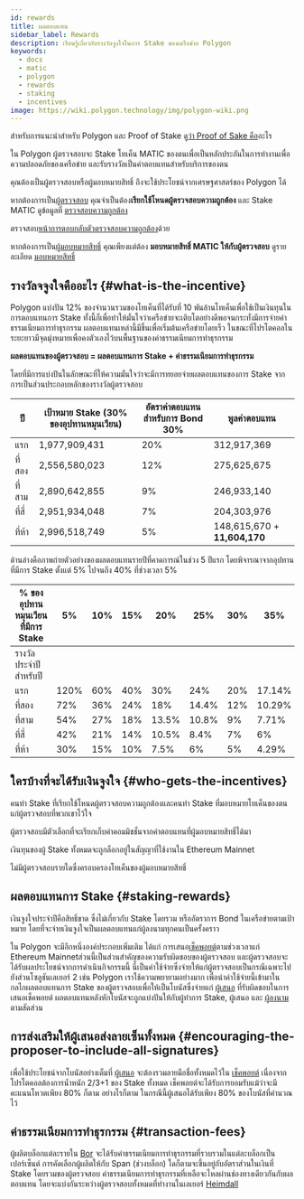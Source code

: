 ```yaml
---
id: rewards
title: ผลตอบแทน
sidebar_label: Rewards
description: เรียนรู้เกี่ยวกับรางวัลจูงใจในการ Stake ของเครือข่าย Polygon
keywords:
  - docs
  - matic
  - polygon
  - rewards
  - staking
  - incentives
image: https://wiki.polygon.technology/img/polygon-wiki.png
---
```


สำหรับการแนะนำสำหรับ Polygon และ Proof of Stake ดู[ว่า Proof of Sake คือ](/docs/home/polygon-basics/what-is-proof-of-stake)อะไร

ใน Polygon ผู้ตรวจสอบจะ Stake โทเค็น MATIC ของตนเพื่อเป็นหลักประกันในการทำงานเพื่อความปลอดภัยของเครือข่าย และรับรางวัลเป็นค่าตอบแทนสำหรับบริการของตน

คุณต้องเป็นผู้ตรวจสอบหรือผู้มอบหมายสิทธิ์ ถึงจะใช้ประโยชน์จากเศรษฐศาสตร์ของ Polygon ได้

หากต้องการเป็น[ผู้ตรวจสอบ](/docs/maintain/glossary.md#validator) คุณจำเป็นต้อง**เรียกใช้โหนดผู้ตรวจสอบความถูกต้อง** และ Stake MATIC ดูข้อมูลที่ [ตรวจสอบความถูกต้อง](/docs/maintain/validate/validator-index)

ตรวจสอบ[หน้าการตอบกลับตัวตรวจสอบความถูกต้อง](/docs/maintain/validate/validator-responsibilities)ด้วย

หากต้องการเป็น[ผู้มอบหมายสิทธิ์](/docs/maintain/glossary.md#delegator) คุณเพียงแต่ต้อง **มอบหมายสิทธิ์ MATIC ให้กับผู้ตรวจสอบ** ดูรายละเอียด [มอบหมายสิทธิ์](/docs/maintain/delegate/delegate)

## รางวัลจจูงใจคืออะไร {#what-is-the-incentive}

Polygon แบ่งปัน 12% ของจำนวนรวมของโทเค็นที่ได้รับที่ 10 พันล้านโทเค็นเพื่อใช้เป็นเงินทุนในการตอบแทนการ Stake ทั้งนี้ก็เพื่อทำให้มั่นใจว่าเครือข่ายจะเติบโตอย่างดีพอจนกระทั่งมีการจ่ายค่าธรรมเนียมการทำธุรกรรม ผลตอบแทนเหล่านี้มีขึ้นเพื่อเริ่มต้นเครือข่ายโดยเร็ว ในขณะที่โปรโตคอลในระยะยาวมีจุดมุ่งหมายเพื่อคงตัวเองไว้บนพื้นฐานของค่าธรรมเนียมการทำธุรกรรม

**ผลตอบแทนของผู้ตรวจสอบ = ผลตอบแทนการ Stake + ค่าธรรมเนียมการทำธุรกรรม**

โดยที่มีการแบ่งปันในลักษณะที่ให้ความมั่นใจว่าจะมีการทยอยจ่ายผลตอบแทนของการ Stake จากการเป็นส่วนประกอบหลักของรางวัลผู้ตรวจสอบ

| ปี | เป้าหมาย Stake (30% ของอุปทานหมุนเวียน) | อัตราค่าตอบแทนสำหรับการ Bond 30% | พูลค่าตอบแทน |
|---|---|---|---|
| แรก | 1,977,909,431 | 20% | 312,917,369 |
| ที่สอง | 2,556,580,023 | 12% | 275,625,675 |
| ที่สาม | 2,890,642,855 | 9% | 246,933,140 |
| ที่สี่ | 2,951,934,048 | 7% | 204,303,976 |
| ที่ห้า | 2,996,518,749 | 5% | 148,615,670 + **11,604,170** |

ด้านล่างคือภาพถ่ายตัวอย่างของผลตอบแทนรายปีที่คาดการณ์ในช่วง 5 ปีแรก โดยพิจารณาจากอุปทานที่มีการ Stake ตั้งแต่ 5% ไปจนถึง 40% ที่ช่วงเวลา 5%

| % ของอุปทานหมุนเวียนที่มีการ Stake | 5% | 10% | 15% | 20% | 25% | 30% | 35% | 40% |
|---|---|---|---|---|---|---|---|---|
| รางวัลประจำปี สำหรับปี |
| แรก | 120% | 60% | 40% | 30% | 24% | 20% | 17.14% | 15% |
| ที่สอง | 72% | 36% | 24% | 18% | 14.4% | 12% | 10.29% | 9% |
| ที่สาม | 54% | 27% | 18% | 13.5% | 10.8% | 9% | 7.71% | 6.75% |
| ที่สี่ | 42% | 21% | 14% | 10.5% | 8.4% | 7% | 6% | 5.25% |
| ที่ห้า | 30% | 15% | 10% | 7.5% | 6% | 5% | 4.29% | 3.75% |

## ใครบ้างที่จะได้รับเงินจูงใจ {#who-gets-the-incentives}

คนทำ Stake ที่เรียกใช้โหนดผู้ตรวจสอบความถูกต้องและคนทำ Stake ที่มอบหมายโทเค็นของตนแก่ผู้ตรวจสอบที่พวกเขาไว้ใจ

ผู้ตรวจสอบมีตัวเลือกที่จะเรียกเก็บค่าคอมมิชชั่นจากค่าตอบแทนที่ผู้มอบหมายสิทธิ์ได้มา

เงินทุนของผู้ Stake ทั้งหมดจะถูกล็อกอยู่ในสัญญาที่ใช้งานใน Ethereum Mainnet

ไม่มีผู้ตรวจสอบรายใดซึ่งครอบครองโทเค็นของผู้มอบหมายสิทธิ์

## ผลตอบแทนการ Stake {#staking-rewards}

เงินจูงใจประจำปีคือสิทธิ์ขาด ซึ่งไม่เกี่ยวกับ Stake โดยรวม หรืออัตราการ Bond ในเครือข่ายตามเป้าหมาย โดยที่จะจ่ายเงินจูงใจเป็นผลตอบแทนแก่ผู้ลงนามทุกคนเป็นครั้งคราว

ใน Polygon จะมีอีกหนึ่งองค์ประกอบเพิ่มเติม ได้แก่ การเสนอ[เช็คพอยต์](/docs/maintain/glossary.md#checkpoint-transaction)ตามช่วงเวลาแก่ Ethereum Mainnetส่วนนี้เป็นส่วนสำคัญของความรับผิดชอบของผู้ตรวจสอบ และผู้ตรวจสอบจะได้รับผลประโยชน์จากการดำเนินกิจกรรมนี้ นี่เป็นค่าใช้จ่ายซึ่งจ่ายให้แก่ผู้ตรวจสอบเป็นกรณีเฉพาะไปยังส่วนโซลูชันเลเยอร์ 2 เช่น Polygon เราใช้ความพยายามอย่างมาก เพื่อนำค่าใช้จ่ายนี้เข้ามาในกลไกผลตอบแทนการ Stake ของผู้ตรวจสอบเพื่อให้เป็นโบนัสซึ่งจ่ายแก่ [ผู้เสนอ](/docs/maintain/glossary.md#proposer) ที่รับผิดชอบในการเสนอเช็คพอยต์ ผลตอบแทนหลังหักโบนัสจะถูกแบ่งปันให้กับผู้ทำการ Stake, ผู้เสนอ และ [ผู้ลงนาม](/docs/maintain/glossary.md#signer-address) ตามสัดส่วน

## การส่งเสริมให้ผู้เสนอส่งลายเซ็นทั้งหมด {#encouraging-the-proposer-to-include-all-signatures}

เพื่อใช้ประโยชน์จากโบนัสอย่างเต็มที่ [ผู้เสนอ](/docs/maintain/glossary.md#proposer) จะต้องรวมลายมือชื่อทั้งหมดไว้ใน [เช็คพอยต์](/docs/maintain/glossary.md#checkpoint-transaction) เนื่องจากโปรโตคอลต้องการน้ำหนัก 2/3+1 ของ Stake ทั้งหมด เช็คพอยต์จะได้รับการยอมรับแม้ว่าจะมีคะแนนโหวตเพียง 80% ก็ตาม อย่างไรก็ตาม ในกรณีนี้ผู้เสนอได้รับเพียง 80% ของโบนัสที่คำนวณไว้

## ค่าธรรมเนียมการทำธุรกรรม {#transaction-fees}

ผู้ผลิตบล็อกแต่ละรายใน [Bor](/docs/maintain/glossary.md#bor) จะได้รับค่าธรรมเนียมการทำธุรกรรมที่รวบรวมในแต่ละบล็อกเป็นเปอร์เซ็นต์ การคัดเลือกผู้ผลิตให้กับ Span (ช่วงบล็อก) ใดก็ตามจะขึ้นอยู่กับอัตราส่วนในเงินที่ Stake โดยรวมของผู้ตรวจสอบ ค่าธรรมเนียมการทำธุรกรรมที่เหลือจะไหลผ่านช่องทางเดียวกันกับผลตอบแทน โดยจะแบ่งกันระหว่างผู้ตรวจสอบทั้งหมดที่ทำงานในเลเยอร์ [Heimdall](/docs/maintain/glossary.md#heimdall)
